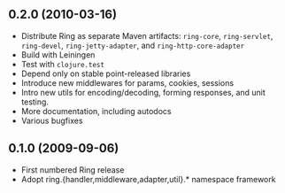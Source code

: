 ## 0.2.0 (2010-03-16)

* Distribute Ring as separate Maven artifacts: `ring-core`, `ring-servlet`, `ring-devel`, `ring-jetty-adapter`, and `ring-http-core-adapter`
* Build with Leiningen
* Test with `clojure.test`
* Depend only on stable point-released libraries
* Introduce new middlewares for params, cookies, sessions
* Intro new utils for encoding/decoding, forming responses, and unit testing.
* More documentation, including autodocs
* Various bugfixes

## 0.1.0 (2009-09-06)

* First numbered Ring release
* Adopt ring.{handler,middleware,adapter,util}.* namespace framework
